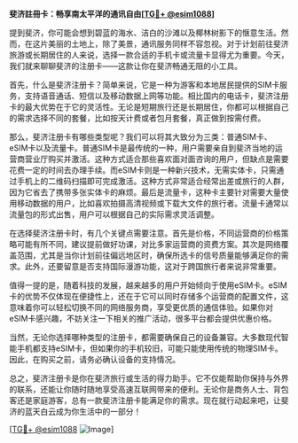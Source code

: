 **斐济註冊卡：畅享南太平洋的通讯自由[[TG💪+ @esim1088](https://t.me/s/esim1088)]**

提到斐济，你可能会想到碧蓝的海水、洁白的沙滩以及椰林树影下的惬意生活。然而，在这片美丽的土地上，除了美景，通讯服务同样不容忽视。对于计划前往斐济旅游或长期居住的人来说，选择一款合适的手机卡或流量卡显得尤为重要。今天，我们就来聊聊斐济的注册卡——这款让你在斐济畅通无阻的小工具。

首先，什么是斐济注册卡？简单来说，它是一种为游客和本地居民提供的SIM卡服务，支持语音通话、短信以及移动数据上网等功能。相比国内的电话卡，斐济注册卡的最大优势在于它的灵活性。无论是短期旅行还是长期居住，你都可以根据自己的需求选择不同的套餐，比如按天计费或者包月套餐，真正做到按需付费。

那么，斐济注册卡有哪些类型呢？我们可以将其大致分为三类：普通SIM卡、eSIM卡以及流量卡。普通SIM卡是最传统的一种，用户需要亲自到斐济当地的运营商营业厅购买并激活。这种方式适合那些喜欢面对面咨询的用户，但缺点是需要花费一定的时间去办理手续。而eSIM卡则是一种新兴技术，无需实体卡，只需通过手机上的二维码扫描即可完成激活。这种方式非常适合经常出差或旅行的人群，因为它省去了携带多张实体卡的麻烦。最后是流量卡，这种卡主要针对需要大量使用移动数据的用户，比如喜欢拍摄高清视频或下载大文件的旅行者。流量卡通常以流量包的形式出售，用户可以根据自己的实际需求灵活调整。

在选择斐济注册卡时，有几个关键点需要注意。首先是价格，不同运营商的价格策略可能有所不同，建议提前做好功课，对比多家运营商的资费方案。其次是网络覆盖范围，尤其是当你计划前往偏远地区时，确保所选卡的信号质量能够满足你的需求。此外，还要留意是否支持国际漫游功能，这对于跨国旅行者来说非常重要。

值得一提的是，随着科技的发展，越来越多的用户开始倾向于使用eSIM卡。eSIM卡的优势不仅体现在便捷性上，还在于它可以同时存储多个运营商的配置文件，这意味着你可以轻松切换不同的网络服务商，享受更优质的通信体验。如果你对eSIM卡感兴趣，不妨关注一下相关的推广活动，很多平台都会提供优惠价格。

当然，无论你选择哪种类型的注册卡，都需要确保自己的设备兼容。大多数现代智能手机都支持eSIM卡，但如果你的手机较旧，可能只能使用传统的物理SIM卡。因此，在购买之前，请务必确认设备的支持情况。

总之，斐济注册卡是你在斐济旅行或生活的得力助手。它不仅能帮助你保持与外界的联系，还能让你随时随地享受高速互联网带来的便利。无论你是商务人士、背包客还是家庭游客，总有一款斐济注册卡能满足你的需求。现在就行动起来吧，让斐济的蓝天白云成为你生活中的一部分！

[[TG💪+ @esim1088](https://t.me/s/esim1088) ![Image](https://i.postimg.cc/4NQfJmqS/Snipaste-2025-05-13-00-14-12.png)]